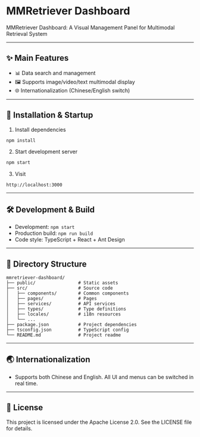 # MMRetriever Dashboard

MMRetriever Dashboard: A Visual Management Panel for Multimodal Retrieval System

---

## ✨ Main Features

- 📊 Data search and management
- 🖼️ Supports image/video/text multimodal display
- 🌐 Internationalization (Chinese/English switch)
---

## 🚀 Installation & Startup

1. Install dependencies

```bash
npm install
```

2. Start development server

```bash
npm start
```

3. Visit

```
http://localhost:3000
```

---

## 🛠️ Development & Build

- Development: `npm start`
- Production build: `npm run build`
- Code style: TypeScript + React + Ant Design

---

## 📁 Directory Structure

```
mmretriever-dashboard/
├── public/                # Static assets
├── src/                   # Source code
│   ├── components/        # Common components
│   ├── pages/             # Pages
│   ├── services/          # API services
│   ├── types/             # Type definitions
│   ├── locales/           # i18n resources
│   └── ...
├── package.json           # Project dependencies
├── tsconfig.json          # TypeScript config
└── README.md              # Project readme
```

---

## 🌏 Internationalization

- Supports both Chinese and English. All UI and menus can be switched in real time.

---

## 📄 License

This project is licensed under the Apache License 2.0. See the LICENSE file for details. 